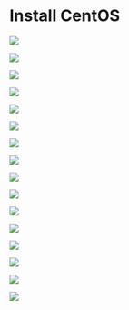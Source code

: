 # Install CentOS

![](https://github.com/JonmarCorpuz/SecondBrain/blob/main/Assets/More%20Assets/TACACS%20pt1.jpg)

![](https://github.com/JonmarCorpuz/SecondBrain/blob/main/Assets/More%20Assets/TACACS%20pt12.jpg)

![](https://github.com/JonmarCorpuz/SecondBrain/blob/main/Assets/More%20Assets/TACACS%20pt3.jpg)

![](https://github.com/JonmarCorpuz/SecondBrain/blob/main/Assets/More%20Assets/TACACS%20pt4.jpg)

![](https://github.com/JonmarCorpuz/SecondBrain/blob/main/Assets/More%20Assets/TACACS%20pt5.jpg)

![](https://github.com/JonmarCorpuz/SecondBrain/blob/main/Assets/More%20Assets/TACACS%20pt6.jpg)

![](https://github.com/JonmarCorpuz/SecondBrain/blob/main/Assets/More%20Assets/TACACS%20pt7.jpg)

![](https://github.com/JonmarCorpuz/SecondBrain/blob/main/Assets/More%20Assets/TACACS%20pt8.jpg)

![](https://github.com/JonmarCorpuz/SecondBrain/blob/main/Assets/More%20Assets/TACACS%20pt9.jpg)

![](https://github.com/JonmarCorpuz/SecondBrain/blob/main/Assets/More%20Assets/TACACS%20pt10.jpg)

![](https://github.com/JonmarCorpuz/SecondBrain/blob/main/Assets/More%20Assets/TACACS%20pt11.jpg)

![](https://github.com/JonmarCorpuz/SecondBrain/blob/main/Assets/More%20Assets/TACACS%20pt12.jpg)

![](https://github.com/JonmarCorpuz/SecondBrain/blob/main/Assets/More%20Assets/TACACS%20pt13.jpg)

![](https://github.com/JonmarCorpuz/SecondBrain/blob/main/Assets/More%20Assets/TACACS%20pt14.jpg)

![](https://github.com/JonmarCorpuz/SecondBrain/blob/main/Assets/More%20Assets/TACACS%20pt15.jpg)

![](https://github.com/JonmarCorpuz/SecondBrain/blob/main/Assets/More%20Assets/TACACS%20pt16.jpg)
